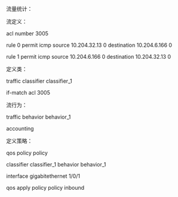流量统计：

流定义：

acl number 3005

rule 0 permit icmp source 10.204.32.13 0 destination 10.204.6.166 0

rule 1 permit icmp source 10.204.6.166 0 destination 10.204.32.13 0

定义类：

traffic classifier classifier\_1

if-match acl 3005

流行为：

traffic behavior behavior\_1

accounting 

定义策略：

qos policy policy 

classifier classifier\_1 behavior behavior\_1

interface gigabitethernet 1/0/1

qos apply policy policy inbound





